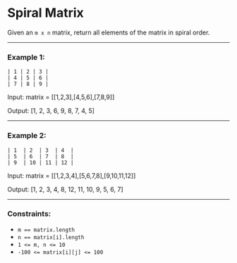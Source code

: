 # Spiral Matrix

Given an `m x n` matrix, return all elements of the matrix in spiral order.

---

### Example 1:
```
| 1 | 2 | 3 |
| 4 | 5 | 6 |
| 7 | 8 | 9 |
```
Input: matrix = [[1,2,3],[4,5,6],[7,8,9]]

Output: [1, 2, 3, 6, 9, 8, 7, 4, 5]

---

### Example 2:
```
| 1  | 2  | 3  | 4  |
| 5  | 6  | 7  | 8  |
| 9  | 10 | 11 | 12 |
```

Input: matrix = [[1,2,3,4],[5,6,7,8],[9,10,11,12]]

Output: [1, 2, 3, 4, 8, 12, 11, 10, 9, 5, 6, 7]

---

### Constraints:
- `m == matrix.length`
- `n == matrix[i].length`
- `1 <= m, n <= 10`
- `-100 <= matrix[i][j] <= 100`
